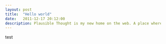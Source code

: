 ```yaml
---
layout: post
title:  "Hello world"
date:   2011-12-17 20:12:00
description: Plausible Thought is my new home on the web. A place where I hope to share links and write short articles.
---
```

test